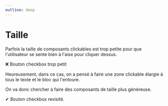 ```yaml
---
outline: deep
---
```


<script setup lang="ts">
import BadCHeckBox from "../utils/BadCHeckBox.vue";
import GoodCHeckBox from "../utils/GoodCHeckBox.vue";

</script>

# Taille

Parfois la taille de composants clickables est trop petite pour que
l'utilisateur se sente bien à l'aise pour cliquer dessus.

❌ Bouton checkbox trop petit <BadCHeckBox />

Heureusement, dans ce cas, on a pensé à faire une zone clickable élargie à tous
le texte et le bloc qui l'entoure.

On va donc chercher à faire des composants de taille plus généreuse.

✔ Bouton checkbox revisité. <GoodCHeckBox />
